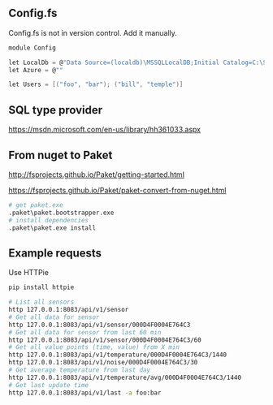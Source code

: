 ## Config.fs

Config.fs is not in version control. Add it manually.

``` csharp
module Config

let LocalDb = @"Data Source=(localdb)\MSSQLLocalDB;Initial Catalog=C:\SRC\GITHUB\CUBESENSORS-IOT-AZURE\SAMPLE_DATA\CUBE_DB.MDF;Integrated Security=True;Connect Timeout=30;Encrypt=False;TrustServerCertificate=False;ApplicationIntent=ReadWrite;MultiSubnetFailover=False"
let Azure = @""

let Users = [("foo", "bar"); ("bill", "temple")]
```

## SQL type provider
https://msdn.microsoft.com/en-us/library/hh361033.aspx


## From nuget to Paket
http://fsprojects.github.io/Paket/getting-started.html

https://fsprojects.github.io/Paket/paket-convert-from-nuget.html

```sh
# get paket.exe
.paket\paket.bootstrapper.exe
# install dependencies
.paket\paket.exe install
```

## Example requests

Use HTTPie

```sh
pip install httpie
```

```sh
# List all sensors
http 127.0.0.1:8083/api/v1/sensor
# Get all data for sensor
http 127.0.0.1:8083/api/v1/sensor/000D4F0004E764C3
# Get all data for sensor from last 60 min
http 127.0.0.1:8083/api/v1/sensor/000D4F0004E764C3/60
# Get all value points (time, value) from X min
http 127.0.0.1:8083/api/v1/temperature/000D4F0004E764C3/1440
http 127.0.0.1:8083/api/v1/noise/000D4F0004E764C3/30
# Get average temperature from last day
http 127.0.0.1:8083/api/v1/temperature/avg/000D4F0004E764C3/1440
# Get last update time
http 127.0.0.1:8083/api/v1/last -a foo:bar
```
